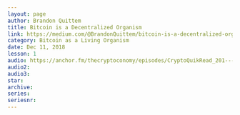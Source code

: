 ```yaml
---
layout: page
author: Brandon Quittem
title: Bitcoin is a Decentralized Organism
link: https://medium.com/@BrandonQuittem/bitcoin-is-a-decentralized-organism-mycelium-part-1-3-6ec58cdcfaa6
category: Bitcoin as a Living Organism
date: Dec 11, 2018
lesson: 1
audio: https://anchor.fm/thecryptoconomy/episodes/CryptoQuikRead_201---Bitcoin-is-a-Decentralized-Organism---Mycelium-Part-1---Brandon-Quittem-e2sarg/a-a8dkgo
audio2: 
audio3: 
star: 
archive: 
series: 
seriesnr: 
---
```

